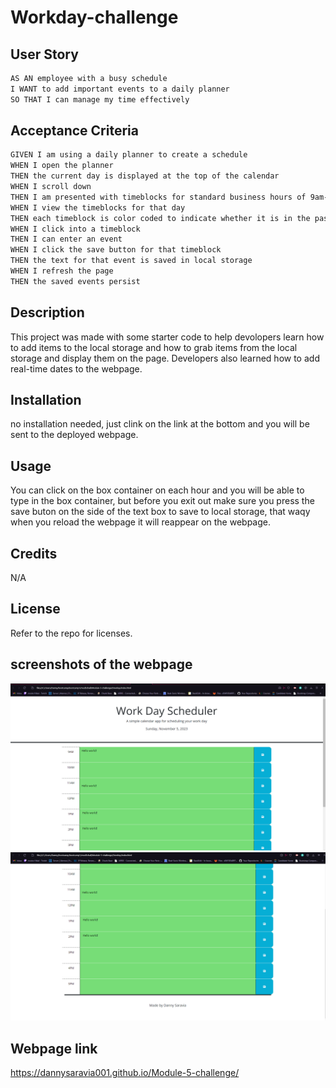 # Workday-challenge

## User Story

```md
AS AN employee with a busy schedule
I WANT to add important events to a daily planner
SO THAT I can manage my time effectively
```

## Acceptance Criteria

```md
GIVEN I am using a daily planner to create a schedule
WHEN I open the planner
THEN the current day is displayed at the top of the calendar
WHEN I scroll down
THEN I am presented with timeblocks for standard business hours of 9am-5pm
WHEN I view the timeblocks for that day
THEN each timeblock is color coded to indicate whether it is in the past, present, or future
WHEN I click into a timeblock
THEN I can enter an event
WHEN I click the save button for that timeblock
THEN the text for that event is saved in local storage
WHEN I refresh the page
THEN the saved events persist
```

## Description

This project was made with some starter code to help devolopers learn how to add items to the local storage and how to grab items from the local storage and display them on the page. Developers also learned how to add real-time dates to the webpage. 

## Installation

no installation needed, just clink on the link at the bottom and you will be sent to the deployed webpage.

## Usage

You can click on the box container on each hour and you will be able to type in the box container, but before you exit out make sure you press the save buton on the side of the text box to save to local storage, that waqy when you reload the webpage it will 
reappear on the webpage.

## Credits

N/A 

## License

Refer to the repo for licenses. 


## screenshots of the webpage
![Screenshot 1](<Develop/Screenshot1.png>)
![Screenshot 2](<Develop/Screenshot2.png>)

## Webpage link 

https://dannysaravia001.github.io/Module-5-challenge/
